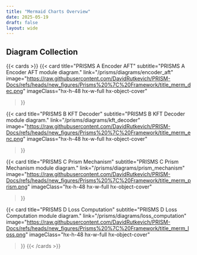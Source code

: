 ```yaml
---
title: "Mermaid Charts Overview"
date: 2025-05-19
draft: false
layout: wide
---
```


## Diagram Collection

{{< cards >}}
  {{< card
        title="PRISMS A Encoder AFT"
        subtitle="PRISMS A Encoder AFT module diagram."
        link="/prisms/diagrams/encoder_aft"
        image="https://raw.githubusercontent.com/DavidRutkevich/PRISM-Docs/refs/heads/new_figures/Prisms%20%7C%20Framework/title_merm_dec.png"
        imageClass="hx-h-48 hx-w-full hx-object-cover"
  >}}
  
  {{< card
        title="PRISMS B KFT Decoder"
        subtitle="PRISMS B KFT Decoder module diagram."
        link="/prisms/diagrams/kft_decoder"
        image="https://raw.githubusercontent.com/DavidRutkevich/PRISM-Docs/refs/heads/new_figures/Prisms%20%7C%20Framework/title_merm_enc.png" 
        imageClass="hx-h-48 hx-w-full hx-object-cover"
  >}}
  
  {{< card
        title="PRISMS C Prism Mechanism"
        subtitle="PRISMS C Prism Mechanism module diagram."
        link="/prisms/diagrams/prism_mechanism"
        image="https://raw.githubusercontent.com/DavidRutkevich/PRISM-Docs/refs/heads/new_figures/Prisms%20%7C%20Framework/title_merm_prism.png"
        imageClass="hx-h-48 hx-w-full hx-object-cover"
  >}}
  
  {{< card
        title="PRISMS D Loss Computation"
        subtitle="PRISMS D Loss Computation module diagram."
        link="/prisms/diagrams/loss_computation"
        image="https://raw.githubusercontent.com/DavidRutkevich/PRISM-Docs/refs/heads/new_figures/Prisms%20%7C%20Framework/title_merm_loss.png"
        imageClass="hx-h-48 hx-w-full hx-object-cover"
  >}}
{{< /cards >}}
